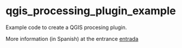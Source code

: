 # qgis_processing_plugin_example

Example code to create a QGIS procesing plugin.

More information (in Spanish) at the entrance [entrada](entrada)
